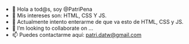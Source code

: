 - 👋 Hola a tod@s, soy @PatriPena
- 👀 Mis intereses son: HTML, CSS Y JS.
- 🌱 Actualmente intento enterarme de que va esto de HTML, CSS y JS.
- 💞️ I’m looking to collaborate on ...
- 📫 Puedes contactarme aquí: patri.datw@gmail.com

<!---
PatriPena/PatriPena is a ✨ special ✨ repository because its `README.md` (this file) appears on your GitHub profile.
You can click the Preview link to take a look at your changes.
--->
